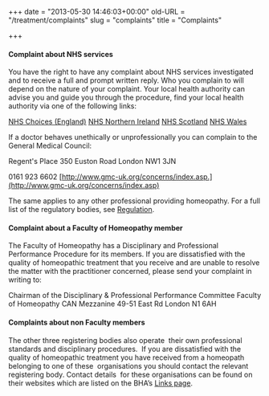 +++
date = "2013-05-30 14:46:03+00:00"
old-URL = "/treatment/complaints"
slug = "complaints"
title = "Complaints"

+++

#### Complaint about NHS services

You have the right to have any complaint about NHS services investigated and to receive a full and prompt written reply. Who you complain to will depend on the nature of your complaint. Your local health authority can advise you and guide you through the procedure, find your local health authority via one of the following links:

[NHS Choices (England)](http://www.nhs.uk/Pages/homepage.aspx)
[NHS Northern Ireland](http://www.hscni.net/)
[NHS Scotland](http://www.show.scot.nhs.uk/)
[NHS Wales](http://www.wales.nhs.uk/)

If a doctor behaves unethically or unprofessionally you can complain to the General Medical Council:

Regent's Place
350 Euston Road
London
NW1 3JN

0161 923 6602
[http://www.gmc-uk.org/concerns/index.asp.](http://www.gmc-uk.org/concerns/index.asp)

The same applies to any other professional providing homeopathy. For a full list of the regulatory bodies, see [Regulation](http://localhost/find-a-homeopathic-practitioner/regulation/).

#### Complaint about a Faculty of Homeopathy member

The Faculty of Homeopathy has a Disciplinary and Professional Performance Procedure for its members. If you are dissatisfied with the quality of homeopathic treatment that you receive and are unable to resolve the matter with the practitioner concerned, please send your complaint in writing to:

Chairman of the Disciplinary &
Professional Performance Committee
Faculty of Homeopathy
CAN Mezzanine
49-51 East Rd
London
N1 6AH

#### Complaints about non Faculty members

The other three registering bodies also operate  their own professional standards and disciplinary procedures.  If you are dissatisfied with the quality of homeopathic treatment you have received from a homeopath belonging to one of these  organisations you should contact the relevant registering body. Contact details  for these organisations can be found on their websites which are listed on the BHA’s [Links page](http://localhost/links/).
